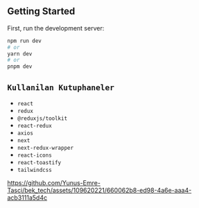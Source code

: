 
## Getting Started

First, run the development server:

```bash
npm run dev
# or
yarn dev
# or
pnpm dev
```

## `Kullanilan Kutuphaneler`

- `react`
- `redux`
- `@reduxjs/toolkit`
- `react-redux`
- `axios`
- `next`
- `next-redux-wrapper`
- `react-icons`
- `react-toastify`
- `tailwindcss`

https://github.com/Yunus-Emre-Tasci/bek_tech/assets/109620221/660062b8-ed98-4a6e-aaa4-acb3111a5d4c
